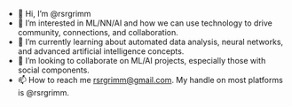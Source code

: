 - 👋 Hi, I’m @rsrgrimm
- 👀 I’m interested in ML/NN/AI and how we can use technology to drive community, connections, and collaboration.  
- 🌱 I’m currently learning about automated data analysis, neural networks, and advanced artificial intelligence concepts.
- 💞️ I’m looking to collaborate on ML/AI projects, especially those with social components. 
- 📫 How to reach me rsrgrimm@gmail.com. My handle on most platforms is @rsrgrimm.

<!---
rsrgrimm/rsrgrimm is a ✨ special ✨ repository because its `README.md` (this file) appears on your GitHub profile.
You can click the Preview link to take a look at your changes.
--->
